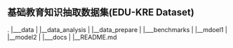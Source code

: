 ## 基础教育知识抽取数据集(EDU-KRE Dataset)



.
|___data
|   |__data_analysis
|   |__data_prepare
|
|___benchmarks
|   |__mdoel1
|   |__model2
|
|___docs
|
|__README.md

